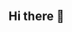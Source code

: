## Hi there 👋

<!--
**dinania/dinania** is a ✨ _special_ ✨ repository because its `README.md` (this file) appears on your GitHub profile.

Here are some ideas to get you started:

- 🔭 I’m currently working on programming.
- 🌱 I’m currently learning programming.
- 👯 I’m looking to collaborate on programming.
- 🤔 I’m looking for help with programming.
- 💬 Ask me about programming.
- 📫 How to reach me: using github.
- 😄 Pronouns: using github .
- ⚡ Fun fact: ...
-->
